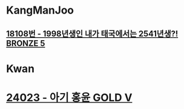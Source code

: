 
# KangManJoo
## [18108번 - 1998년생인 내가 태국에서는 2541년생?! BRONZE 5](https://www.acmicpc.net/problem/18108)

# Kwan
# [24023 - 아기 홍윤 GOLD V](https://www.acmicpc.net/problem/24023)

